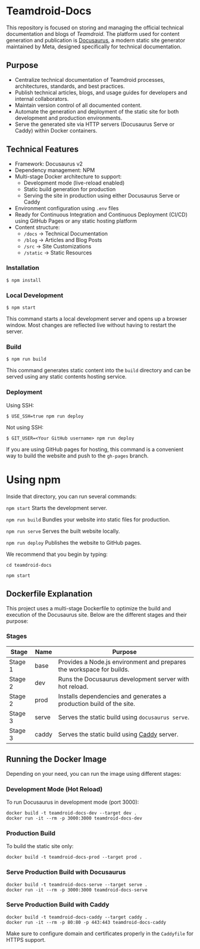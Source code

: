 
# Teamdroid-Docs

This repository is focused on storing and managing the official technical documentation and blogs of *Teamdroid*. 
The platform used for content generation and publication is [Docusaurus](https://docusaurus.io/), a modern static site generator maintained by Meta, designed specifically for technical documentation.

## Purpose

- Centralize technical documentation of Teamdroid processes, architectures, standards, and best practices.
- Publish technical articles, blogs, and usage guides for developers and internal collaborators.
- Maintain version control of all documented content.
- Automate the generation and deployment of the static site for both development and production environments.
- Serve the generated site via HTTP servers (Docusaurus Serve or Caddy) within Docker containers.

## Technical Features

- Framework: Docusaurus v2
- Dependency management: NPM
- Multi-stage Docker architecture to support:
  - Development mode (live-reload enabled)
  - Static build generation for production
  - Serving the site in production using either Docusaurus Serve or Caddy
- Environment configuration using `.env` files
- Ready for Continuous Integration and Continuous Deployment (CI/CD) using GitHub Pages or any static hosting platform
- Content structure:
  - `/docs` → Technical Documentation
  - `/blog` → Articles and Blog Posts
  - `/src` → Site Customizations
  - `/static` → Static Resources

### Installation

```
$ npm install
```

### Local Development

```
$ npm start
```

This command starts a local development server and opens up a browser window. Most changes are reflected live without having to restart the server.

### Build

```
$ npm run build
```

This command generates static content into the `build` directory and can be served using any static contents hosting service.

### Deployment

Using SSH:

```
$ USE_SSH=true npm run deploy
```

Not using SSH:

```
$ GIT_USER=<Your GitHub username> npm run deploy
```

If you are using GitHub pages for hosting, this command is a convenient way to build the website and push to the `gh-pages` branch.

# Using npm 
Inside that directory, you can run several commands:

  `npm start`
    Starts the development server.

  `npm run build`
    Bundles your website into static files for production.

  `npm run serve`
    Serves the built website locally.

  `npm run deploy`
    Publishes the website to GitHub pages.

We recommend that you begin by typing:

  `cd teamdroid-docs`
  
  `npm start`

## Dockerfile Explanation

This project uses a multi-stage Dockerfile to optimize the build and execution of the Docusaurus site. Below are the different stages and their purpose:

### Stages

| Stage   | Name   | Purpose                                                                 |
|---------|--------|-------------------------------------------------------------------------|
| Stage 1 | base   | Provides a Node.js environment and prepares the workspace for builds.   |
| Stage 2 | dev    | Runs the Docusaurus development server with hot reload.                 |
| Stage 2 | prod   | Installs dependencies and generates a production build of the site.     |
| Stage 3 | serve  | Serves the static build using `docusaurus serve`.                       |
| Stage 3 | caddy  | Serves the static build using [Caddy](https://caddyserver.com/) server.|

## Running the Docker Image

Depending on your need, you can run the image using different stages:

### Development Mode (Hot Reload)

To run Docusaurus in development mode (port 3000):

```
docker build -t teamdroid-docs-dev --target dev .
docker run -it --rm -p 3000:3000 teamdroid-docs-dev
```

### Production Build

To build the static site only:

```
docker build -t teamdroid-docs-prod --target prod .
```

### Serve Production Build with Docusaurus

```
docker build -t teamdroid-docs-serve --target serve .
docker run -it --rm -p 3000:3000 teamdroid-docs-serve
```

### Serve Production Build with Caddy

```
docker build -t teamdroid-docs-caddy --target caddy .
docker run -it --rm -p 80:80 -p 443:443 teamdroid-docs-caddy
```

Make sure to configure domain and certificates properly in the `Caddyfile` for HTTPS support.

